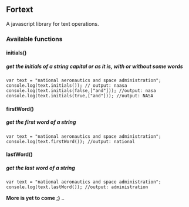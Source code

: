 ﻿## Fortext
A javascript library for text operations.

### Available functions

#### initials()
##### get the initials of a string capital or as it is, with or without some words

    var text = "national aeronautics and space administration";
    console.log(text.initials()); // output: naasa
    console.log(text.initials(false,["and"])); //output: nasa
    console.log(text.initials(true,["and"])); //output: NASA

#### firstWord()
##### get the first word of a string

    var text = "national aeronautics and space administration";
    console.log(text.firstWord()); //output: national

#### lastWord()
##### get the last word of a string

    var text = "national aeronautics and space administration";
    console.log(text.lastWord()); //output: administration

**More is yet to come ;)** ..
 

